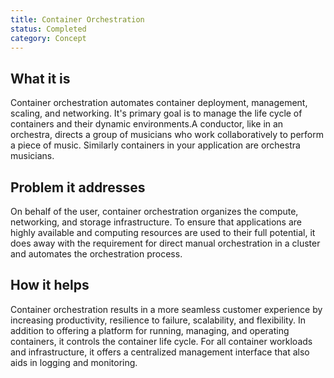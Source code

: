 ```yaml
---
title: Container Orchestration
status: Completed
category: Concept
---
```


## What it is
Container orchestration automates container deployment, management, scaling, and networking. It's primary goal is to manage the life cycle of containers and their dynamic environments.A conductor, like in an orchestra, directs a group of musicians who work collaboratively to perform a piece of music. Similarly containers in your application are orchestra musicians.

## Problem it addresses 
On behalf of the user, container orchestration organizes the compute, networking, and storage infrastructure. To ensure that applications are highly available and computing resources are used to their full potential, it does away with the requirement for direct manual orchestration in a cluster and automates the orchestration process.  

## How it helps
Container orchestration results in a more seamless customer experience by increasing productivity, resilience to failure, scalability, and flexibility. In addition to offering a platform for running, managing, and operating containers, it controls the container life cycle. For all container workloads and infrastructure, it offers a centralized management interface that also aids in logging and monitoring.
